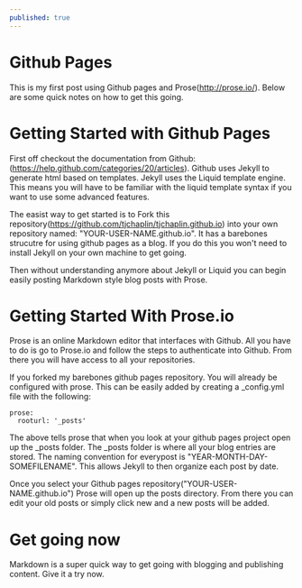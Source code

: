 ```yaml
---
published: true
---
```


# Github Pages

This is my first post using Github pages and Prose(http://prose.io/).  Below are some quick notes on how to get this going.

# Getting Started with Github Pages

First off checkout the documentation from Github:(https://help.github.com/categories/20/articles).  Github uses Jekyll to generate html based on templates.  Jekyll uses the Liquid template engine.  This means you will have to be familiar with the liquid template syntax if you want to use some advanced features.

The easist way to get started is to Fork this repository(https://github.com/tjchaplin/tjchaplin.github.io) into your own repository named: "YOUR-USER-NAME.github.io".  It has a barebones strucutre for using github pages as a blog.  If you do this you won't need to install Jekyll on your own machine to get going.

Then without understanding anymore about Jekyll or Liquid you can begin easily posting Markdown style blog posts with Prose.

# Getting Started With Prose.io

Prose is an online Markdown editor that interfaces with Github.  All you have to do is go to Prose.io and follow the steps to authenticate into Github.  From there you will have access to all your repositories.  

If you forked my barebones github pages repository.  You will already be configured with prose.  This can be easily added by creating a _config.yml file with the following:

```
prose:
  rooturl: '_posts'
```

The above tells prose that when you look at your github pages project open up the _posts folder.  The _posts folder is where all your blog entries are stored.  The naming convention for everypost is "YEAR-MONTH-DAY-SOMEFILENAME".  This allows Jekyll to then organize each post by date.

Once you select your Github pages repository("YOUR-USER-NAME.github.io") Prose will open up the posts directory.  From there you can edit your old posts or simply click new and a new posts will be added.

# Get going now

Markdown is a super quick way to get going with blogging and publishing content.  Give it a try now.



